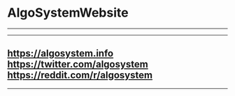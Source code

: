 # AlgoSystemWebsite
------------------------------------------------------
------------------------------------------------------
https://algosystem.info
https://twitter.com/algosystem
https://reddit.com/r/algosystem
------------------------------------------------------
------------------------------------------------------
